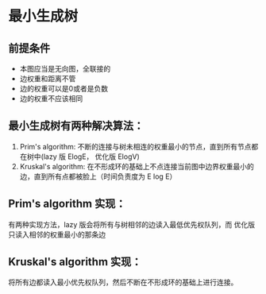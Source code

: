 # 最小生成树
## 前提条件
* 本图应当是无向图，全联接的
* 边权重和距离不管
* 边的权重可以是0或者是负数
* 边的权重不应该相同

## 最小生成树有两种解决算法：
1. Prim's algorithm: 不断的连接与树未相连的权重最小的节点，直到所有节点都在树中(lazy 版 ElogE， 优化版 ElogV)
2. Kruskal's algorithm: 在不形成环的基础上不点连接当前图中边界权重最小的边，直到所有点都被脸上（时间负责度为 E log E）

## Prim's algorithm 实现：
有两种实现方法，lazy 版会将所有与树相邻的边读入最低优先权队列，而 优化版 只读入相邻的权重最小的那条边

## Kruskal's algorithm 实现：
将所有边都读入最小优先权队列，然后不断在不形成环的基础上进行连接。